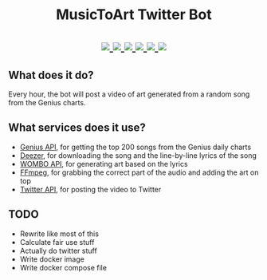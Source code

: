 <h1 align="center">
    MusicToArt Twitter Bot
</p>

<p align="center">
    <a href="https://twitter.com/musictoart">
        <img src="https://img.shields.io/twitter/follow/musictoart?style=social">
    </a>
    <a href="https://github.com/aleclol/musictoart/stargazers">
        <img src="https://img.shields.io/github/stars/aleclol/musictoart?style=social">
    </a>
    <a href="https://github.com/aleclol/musictoart/blob/main/LICENSE">
        <img src="https://img.shields.io/github/license/aleclol/musictoart">
    </a>
    <a href="https://python.org/">
        <img src="https://img.shields.io/badge/python-3.9-blue">
    </a>
    <a href="https://github.com/ambv/black">
        <img src="https://img.shields.io/badge/code%20style-black-black.svg">
    </a>
    <a href="https://github.com/PyCQA/isort">
        <img src="https://img.shields.io/badge/imports-isort-black.svg">
    </a>
</p>

## What does it do?
Every hour, the bot will post a video of art generated from a random song from the Genius charts.

## What services does it use?
- [Genius API](https://docs.genius.com/), for getting the top 200 songs from the Genius daily charts
- [Deezer](https://www.deezer.com/), for downloading the song and the line-by-line lyrics of the song
- [WOMBO API](https://w.ai/), for generating art based on the lyrics
- [FFmpeg](https://www.ffmpeg.org/), for grabbing the correct part of the audio and adding the art on top
- [Twitter API](https://developer.twitter.com/en/docs/basics/authentication/overview), for posting the video to Twitter

## TODO
- Rewrite like most of this
- Calculate fair use stuff
- Actually do twitter stuff
- Write docker image
- Write docker compose file
